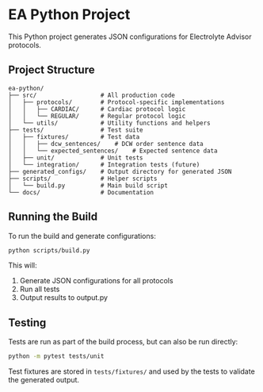 # EA Python Project

This Python project generates JSON configurations for Electrolyte Advisor protocols.

## Project Structure

```
ea-python/
├── src/                  # All production code
│   ├── protocols/        # Protocol-specific implementations
│   │   ├── CARDIAC/      # Cardiac protocol logic
│   │   └── REGULAR/      # Regular protocol logic
│   └── utils/            # Utility functions and helpers
├── tests/                # Test suite
│   ├── fixtures/         # Test data
│   │   ├── dcw_sentences/    # DCW order sentence data
│   │   └── expected_sentences/    # Expected sentence data
│   ├── unit/             # Unit tests
│   └── integration/      # Integration tests (future)
├── generated_configs/    # Output directory for generated JSON
├── scripts/              # Helper scripts
│   └── build.py          # Main build script
└── docs/                 # Documentation
```

## Running the Build

To run the build and generate configurations:

```bash
python scripts/build.py
```

This will:
1. Generate JSON configurations for all protocols
2. Run all tests
3. Output results to output.py

## Testing

Tests are run as part of the build process, but can also be run directly:

```bash
python -m pytest tests/unit
```

Test fixtures are stored in `tests/fixtures/` and used by the tests to validate the generated output. 